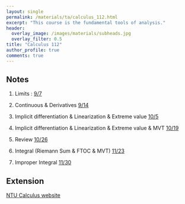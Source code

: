 ```yaml
---
layout: single
permalink: /materials/ta/calculus_112.html
excerpt: "This course is the fundamental tools of analysis."
header:
  overlay_image: /images/materials/subheads.jpg
  overlay_filter: 0.5
title: "Calculus 112"
author_profile: true
comments: true
---
```


## Notes

1. Limits : 
    [9/7](/pdf/materials/ta/calculus112/9_7.pdf) <br>

2. Continuous & Derivatives
    [9/14](/pdf/materials/ta/calculus112/9_14.pdf) <br>

3. Implicit differentiation & Linearization & Extreme value
    [10/5](/pdf/materials/ta/calculus112/10_5.pdf) <br>

3. Implicit differentiation & Linearization & Extreme value & MVT
    [10/19](/pdf/materials/ta/calculus112/10_19.pdf) <br>

4. Review
    [10/26](/pdf/materials/ta/calculus112/10_26.pdf) <br>

5. Integral (Riemann Sum & FTOC & MVT)
    [11/23](/pdf/materials/ta/calculus112/11_23.pdf) <br>

6. Improper Integral
    [11/30](/pdf/materials/ta/calculus112/11_30.pdf) <br>



## Extension

[NTU Calculus website](http://www.math.ntu.edu.tw/~calc/cl_n_34455.html)